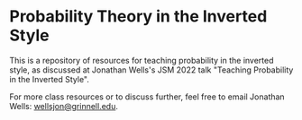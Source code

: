 # Probability Theory in the Inverted Style

This is a repository of resources for teaching probability in the inverted style, as discussed at Jonathan Wells's JSM 2022 talk "Teaching Probability in the Inverted Style".

For more class resources or to discuss further, feel free to email Jonathan Wells: wellsjon@grinnell.edu.